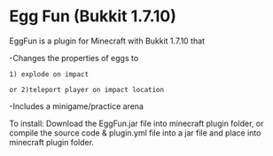 Egg Fun (Bukkit 1.7.10)
===========================
EggFun is a plugin for Minecraft with Bukkit 1.7.10 that 

  -Changes the properties of eggs to 
  
    1) explode on impact
  
    or 2)teleport player on impact location

  -Includes a minigame/practice arena

To install: Download the EggFun.jar file into minecraft plugin folder, or compile the source code & plugin.yml file into a jar file and place into minecraft plugin folder.
